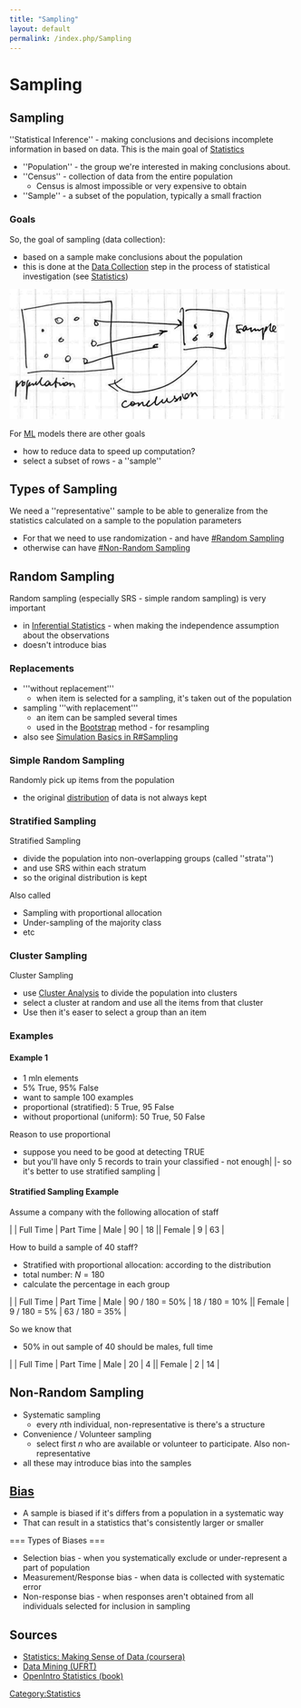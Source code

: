 ```yaml
---
title: "Sampling"
layout: default
permalink: /index.php/Sampling
---
```


# Sampling

## Sampling
''Statistical Inference'' - making conclusions and decisions incomplete information in based on data. This is the main goal of [Statistics](Statistics)
- ''Population'' - the group we're interested in making conclusions about.
- ''Census'' - collection of data from the entire population
  - Census is almost impossible or very expensive to obtain
- ''Sample'' - a subset of the population, typically a small fraction


### Goals
So, the goal of sampling (data collection): 
- based on a sample make conclusions about the population 
- this is done at the [Data Collection](Data_Collection) step in the process of statistical investigation (see [Statistics](Statistics))

<img src="https://raw.githubusercontent.com/alexeygrigorev/wiki-figures/master/legacy/sample-conclusion.png" alt="Image">


For [ML](Machine_Learning) models there are other goals
- how to reduce data to speed up computation? 
- select a subset of rows - a ''sample''



## Types of Sampling
We need a ''representative'' sample to be able to generalize from the statistics calculated on a sample to the population parameters
- For that we need to use randomization - and have [#Random Sampling](#Random_Sampling)
- otherwise can have [#Non-Random Sampling](#Non-Random_Sampling)


## Random Sampling
Random sampling (especially SRS - simple random sampling) is very important 
- in [Inferential Statistics](Inferential_Statistics) - when making the independence assumption about the observations
- doesn't introduce bias


### Replacements
- '''without replacement'''
  - when item is selected for a sampling, it's taken out of the population
- sampling '''with replacement''' 
  - an item can be sampled several times
  - used in the [Bootstrap](Bootstrap) method - for resampling
- also see [Simulation Basics in R#Sampling](Simulation_Basics_in_R#Sampling)


### Simple Random Sampling
Randomly pick up items from the population
- the original [distribution](distribution) of data is not always kept


### Stratified Sampling
Stratified Sampling 
- divide the population into non-overlapping groups (called ''strata'') 
- and use SRS within each stratum
- so the original distribution is kept

Also called 
- Sampling with proportional allocation
- Under-sampling of the majority class
- etc


### Cluster Sampling
Cluster Sampling
- use [Cluster Analysis](Cluster_Analysis) to divide the population into clusters
- select a cluster at random and use all the items from that cluster
- Use then it's easer to select a group than an item


### Examples
#### Example 1
- 1 mln elements 
- 5% True, 95% False 
- want to sample 100 examples
- proportional (stratified): 5 True, 95 False
- without proportional (uniform): 50 True, 50 False

Reason to use proportional
- suppose you need to be good at detecting TRUE 
- but you'll have only 5 records to train your classified - not enough|   |- so it's better to use stratified sampling |

#### Stratified Sampling Example
Assume a company with the following allocation of staff 

|    |  Full Time  |  Part Time  |   Male    |  90  |  18 ||   Female   |  9  |  63 |

How to build a sample of 40 staff? 
- Stratified with proportional allocation: according to the distribution
- total number: $N = 180$
- calculate the percentage in each group

|    |  Full Time  |  Part Time  |   Male    |  90 / 180 = 50%   |  18 / 180 = 10%  ||   Female   |  9 / 180 = 5%   |  63 / 180 = 35%  |

So we know that 
- 50% in out sample of 40 should be males, full time

|    |  Full Time  |  Part Time  |   Male    |  20   |  4 ||   Female   |  2   |  14 |


## Non-Random Sampling
- Systematic sampling
  - every $n$th individual, non-representative is there's a structure
- Convenience / Volunteer sampling
  - select first $n$ who are available or volunteer to participate. Also non-representative
- all these may introduce bias into the samples


## [Bias](Bias)
- A sample is biased if it's differs from a population in a systematic way
- That can result in a statistics that's consistently larger or smaller

=== Types of Biases === 
- Selection bias - when you systematically exclude or under-represent a part of population
- Measurement/Response bias - when data is collected with systematic error 
- Non-response bias - when responses aren't obtained from all individuals selected for inclusion in sampling


## Sources
- [Statistics: Making Sense of Data (coursera)](Statistics__Making_Sense_of_Data_(coursera))
- [Data Mining (UFRT)](Data_Mining_(UFRT))
- [OpenIntro Statistics (book)](OpenIntro_Statistics_(book))

[Category:Statistics](Category_Statistics)